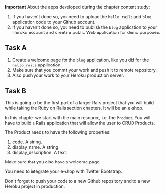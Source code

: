 **Important** About the apps developed during the chapter content study:

1. If you haven't done so, you need to upload the `hello_rails` and `blog` application code to your Github account.
2. If you haven't done so, you need to publish the `blog` application to your Heroku account and create a public Web application for demo purposes.

## Task A

1. Create a welcome page for the `blog` application, like you did for the `hello_rails` application.
1. Make sure that you commit your work and push it to remote repository.
1. Also push your work to your Heroku production server.

## Task B

This is going to be the first part of a larger Rails project that you will build while taking the Ruby on Rails section chapters. It will be an e-shop.

In this chapter we start with the main resource, i.e. the `Product`. You will have to build a Rails application that will allow the user to
CRUD Products. 

The Product needs to have the following properties:

1. code. A string.
1. display_name. A string.
2. display_description. A text.

Make sure that you also have a welcome page.

You need to integrate your e-shop with Twitter Bootstrap.

Don't forget to push your code to a new Github repository and to a new Heroku project in production.

